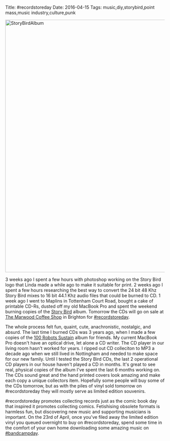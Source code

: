 Title: #recordstoreday
Date: 2016-04-15
Tags: music,diy,storybird,point mass,music industry,culture,punk

<a data-flickr-embed="true"  href="https://www.flickr.com/photos/jimpurbrick/26178453420/in/dateposted-public/" title="StoryBirdAlbum"><img src="https://farm2.staticflickr.com/1465/26178453420_488f9407f8_o.jpg" width="600" height="800" alt="StoryBirdAlbum"></a><script async src="//embedr.flickr.com/assets/client-code.js" charset="utf-8"></script>

3 weeks ago I spent a few hours with photoshop working on the Story
Bird logo that Linda made a while ago to make it suitable for print. 2
weeks ago I spent a few hours researching the best way to convert the
24 bit 48 Khz Story Bird mixes to 16 bit 44.1 Khz audio files that
could be burned to CD. 1 week ago I went to Maplins in Tottenham Court
Road, bought a cake of printable CD-Rs, dusted off my old MacBook Pro
and spent the weekend burning copies of the [Story
Bird](http://storybird.band/) album. Tomorrow the CDs will go on sale
at [The Marwood Coffee Shop](http://www.themarwood.com/) in Brighton
for
[#recordstoreday](https://twitter.com/hashtag/recordstoreday?lang=en-gb).

The whole process felt fun, quaint, cute, anachronistic, nostalgic,
and absurd. The last time I burned CDs was 3 years ago, when I made a
few copies of the [100 Robots
Sustain](https://100robots.bandcamp.com/album/sustain) album for
friends. My current MacBook Pro doesn't have an optical drive, let
alone a CD writer. The CD player in our living room hasn't worked for
years. I ripped out CD colleciton to MP3 a decade ago when we still
lived in Nottingham and needed to make space for our new family. Until
I tested the Story Bird CDs, the last 2 operational CD players in our
house haven't played a CD in months. It's great to see real, physical
copies of the album I've spent the last 6 months working on. The CDs
sound great and the hand printed covers look amazing and make each
copy a unique collectors item. Hopefully some people will buy some of
the CDs tomorrow, but as with the piles of vinyl sold tomorrow on
\#recordstoreday they will mostly serve as limited edition souvenirs.

\#recordstoreday promotes collecting records just as the comic book day
 that inspired it promotes collecting comics. Fetishising obsolete
 formats is harmless fun, but discovering new music and supporting
 musicians is important. On the 23rd of April, once you've filed away
 the limited edition vinyl you queued overnight to buy on
 \#recordstoreday, spend some time in the comfort of your own home
 downloading some amazing music on [#bandcampday](https://twitter.com/hashtag/bandcampday?lang=en-gb).